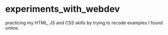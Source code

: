 # experiments_with_webdev

practicing my HTML, JS and CSS skills by trying to recode examples I found online.
